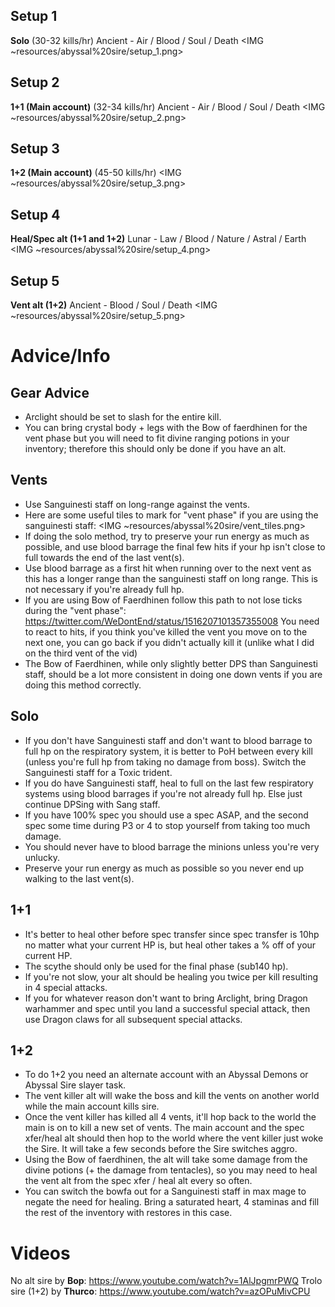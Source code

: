 ## Setup 1
**Solo** (30-32 kills/hr)
Ancient - Air / Blood / Soul / Death
<IMG ~resources/abyssal%20sire/setup_1.png>

## Setup 2
**1+1 (Main account)** (32-34 kills/hr)
Ancient - Air / Blood / Soul / Death
<IMG ~resources/abyssal%20sire/setup_2.png>

## Setup 3
**1+2 (Main account)** (45-50 kills/hr)
<IMG ~resources/abyssal%20sire/setup_3.png>

## Setup 4
**Heal/Spec alt (1+1 and 1+2)**
Lunar - Law / Blood / Nature / Astral / Earth
<IMG ~resources/abyssal%20sire/setup_4.png>

## Setup 5
**Vent alt (1+2)**
Ancient - Blood / Soul / Death
<IMG ~resources/abyssal%20sire/setup_5.png>

# Advice/Info
## Gear Advice
- Arclight should be set to slash for the entire kill.
- You can bring crystal body + legs with the Bow of faerdhinen for the vent phase but you will need to fit divine ranging potions in your inventory; therefore this should only be done if you have an alt.

## Vents
- Use Sanguinesti staff on long-range against the vents. 
- Here are some useful tiles to mark for "vent phase" if you are using the sanguinesti staff:
<IMG ~resources/abyssal%20sire/vent_tiles.png>
- If doing the solo method, try to preserve your run energy as much as possible, and use blood barrage the final few hits if your hp isn't close to full towards the end of the last vent(s).
- Use blood barrage as a first hit when running over to the next vent as this has a longer range than the sanguinesti staff on long range. This is not necessary if you're already full hp.
- If you are using Bow of Faerdhinen follow this path to not lose ticks during the "vent phase": 
https://twitter.com/WeDontEnd/status/1516207101357355008
You need to react to hits, if you think you've killed the vent you move on to the next one, you can go back if you didn't actually kill it (unlike what I did on the third vent of the vid)
- The Bow of Faerdhinen, while only slightly better DPS than Sanguinesti staff, should be a lot more consistent in doing one down vents if you are doing this method correctly. 

## Solo
- If you don't have Sanguinesti staff and don't want to blood barrage to full hp on the respiratory system, it is better to PoH between every kill (unless you're full hp from taking no damage from boss). Switch the Sanguinesti staff for a Toxic trident.
- If you do have Sanguinesti staff, heal to full on the last few respiratory systems using blood barrages if you're not already full hp. Else just continue DPSing with Sang staff.
- If you have 100% spec you should use a spec ASAP, and the second spec some time during P3 or 4 to stop yourself from taking too much damage.
- You should never have to blood barrage the minions unless you're very unlucky.
- Preserve your run energy as much as possible so you never end up walking to the last vent(s).

## 1+1
- It's better to heal other before spec transfer since spec transfer is 10hp no matter what your current HP is, but heal other takes a % off of your current HP.
- The scythe should only be used for the final phase (sub140 hp).
- If you're not slow, your alt should be healing you twice per kill resulting in 4 special attacks.
- If you for whatever reason don't want to bring Arclight, bring Dragon warhammer and spec until you land a successful special attack, then use Dragon claws for all subsequent special attacks.

## 1+2
- To do 1+2 you need an alternate account with an Abyssal Demons or Abyssal Sire slayer task.
- The vent killer alt will wake the boss and kill the vents on another world while the main account kills sire.
- Once the vent killer has killed all 4 vents, it'll hop back to the world the main is on to kill a new set of vents. The main account and the spec xfer/heal alt should then hop to the world where the vent killer just woke the Sire. It will take a few seconds before the Sire switches aggro.
- Using the Bow of faerdhinen, the alt will take some damage from the divine potions (+ the damage from tentacles), so you may need to heal the vent alt from the spec xfer / heal alt every so often.
- You can switch the bowfa out for a Sanguinesti staff in max mage to negate the need for healing. Bring a saturated heart, 4 staminas and fill the rest of the inventory with restores in this case. 

# Videos
No alt sire by **Bop**: https://www.youtube.com/watch?v=1AlJpgmrPWQ
Trolo sire (1+2) by **Thurco**: https://www.youtube.com/watch?v=azOPuMivCPU
